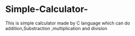 # Simple-Calculator-
This is simple calculator made by C language which can do addition,Substraction ,multiplication and division 
